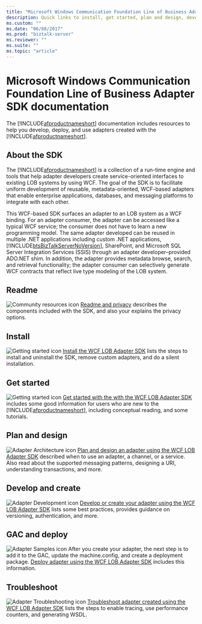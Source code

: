 ```yaml
---
title: "Microsoft Windows Communication Foundation Line of Business Adapter SDK documentation"
description: Quick links to install, get started, plan and design, develop, and troubleshooting the WCF LOB Adapter SDK in BizTalk Server
ms.custom: ""
ms.date: "06/08/2017"
ms.prod: "biztalk-server"
ms.reviewer: ""
ms.suite: ""
ms.topic: "article"
---
```

# Microsoft Windows Communication Foundation Line of Business Adapter SDK documentation
The [!INCLUDE[afproductnameshort](../../includes/afproductnameshort-md.md)] documentation includes resources to help you develop, deploy, and use adapters created with the [!INCLUDE[afproductnameshort](../../includes/afproductnameshort-md.md)].  

## About the SDK  
 The [!INCLUDE[afproductnameshort](../../includes/afproductnameshort-md.md)] is a collection of a run-time engine and tools that help adapter developers create service-oriented interfaces to existing LOB systems by using WCF. The goal of the SDK is to facilitate uniform development of reusable, metadata-oriented, WCF-based adapters that enable enterprise applications, databases, and messaging platforms to integrate with each other.  
  
 This WCF-based SDK surfaces an adapter to an LOB system as a WCF binding. For an adapter consumer, the adapter can be accessed like a typical WCF service; the consumer does not have to learn a new programming model. The same adapter developed can be reused in multiple .NET applications including custom .NET applications, [!INCLUDE[btsBizTalkServerNoVersion](../../includes/btsbiztalkservernoversion-md.md)], SharePoint, and Microsoft SQL Server Integration Services (SSIS) through an adapter developer–provided ADO.NET shim. In addition, the adapter provides metadata browse, search, and retrieval functionality; the adapter consumer can selectively generate WCF contracts that reflect live type modeling of the LOB system.  
 
## Readme
![Community resources icon](../../adapters-and-accelerators/adapter-oracle-database/media/community.gif "Community") [Readme and privacy](../../adapters-and-accelerators/wcf-lob-adapter-sdk/readme-and-privacy-in-the-wcf-lob-adapter-sdk.md) describes the components included with the SDK, and also your explains the privacy options. 

## Install
![Getting started icon](../../adapters-and-accelerators/adapter-oracle-database/media/f397b0c1-6fe1-4247-a868-9efcab4a5f55.gif "f397b0c1-6fe1-4247-a868-9efcab4a5f55") [Install the WCF LOB Adapter SDK](../../adapters-and-accelerators/wcf-lob-adapter-sdk/install-the-wcf-lob-adapter-sdk.md) lists the steps to install and uninstall the SDK, remove custom adapters, and do a silent installation. 

## Get started
![Getting started icon](../../adapters-and-accelerators/adapter-oracle-database/media/f397b0c1-6fe1-4247-a868-9efcab4a5f55.gif "f397b0c1-6fe1-4247-a868-9efcab4a5f55") [Get started with the with the WCF LOB Adapter SDK](../../adapters-and-accelerators/wcf-lob-adapter-sdk/get-started-with-the-with-the-wcf-lob-adapter-sdk.md) includes some good information for users who are new to the [!INCLUDE[afproductnameshort](../../includes/afproductnameshort-md.md)], including conceptual reading, and some tutorials. 
  
## Plan and design 
![Adapter Architecture icon](../../adapters-and-accelerators/adapter-oracle-database/media/4af6a1c5-948f-4bf7-bb56-4d63a47f4825.gif "4af6a1c5-948f-4bf7-bb56-4d63a47f4825") [Plan and design an adapter using the WCF LOB Adapter SDK](../../adapters-and-accelerators/wcf-lob-adapter-sdk/plan-and-design-an-adapter-using-the-wcf-lob-adapter-sdk.md) described when to use an adapter, a channel, or a service. Also read about the supported messaging patterns, designing a URI, understanding transactions, and more.

## Develop and create
![Adapter Development icon](../../adapters-and-accelerators/adapter-oracle-database/media/44af70c9-cab1-4201-9912-d115cbc7e16f.gif "44af70c9-cab1-4201-9912-d115cbc7e16f") [Develop or create your adapter using the WCF LOB Adapter SDK](../../adapters-and-accelerators/wcf-lob-adapter-sdk/develop-or-create-your-adapter-using-the-wcf-lob-adapter-sdk.md) lists some best practices, provides guidance on versioning, authentication, and more.

## GAC and deploy
![Adapter Samples icon](../../adapters-and-accelerators/adapter-sap/media/2e8eba6a-6ba1-431e-9e0a-f0f45e036e8a.gif "2e8eba6a-6ba1-431e-9e0a-f0f45e036e8a") After you create your adapter, the next step is to add it to the GAC, update the machine.config, and create a deployment package. [Deploy adapter using the WCF LOB Adapter SDK](../../adapters-and-accelerators/wcf-lob-adapter-sdk/deploy-adapter-using-the-wcf-lob-adapter-sdk.md) includes this information.

## Troubleshoot
![Adapter Troubleshooting icon](../../adapters-and-accelerators/adapter-oracle-database/media/383a7392-2eb9-485d-b6a8-0187cd5c709d.gif "383a7392-2eb9-485d-b6a8-0187cd5c709d") [Troubleshoot adapter created using the WCF LOB Adapter SDK](../../adapters-and-accelerators/wcf-lob-adapter-sdk/troubleshoot-adapter-created-using-the-wcf-lob-adapter-sdk.md) lists the steps to enable tracing, use performance counters, and generating WSDL.

